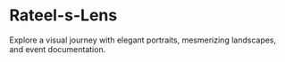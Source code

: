# Rateel-s-Lens
Explore a visual journey with elegant portraits, mesmerizing landscapes, and event documentation.
